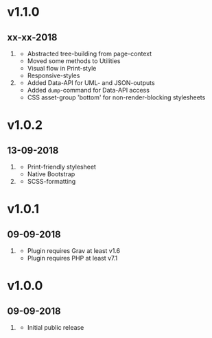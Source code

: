 # v1.1.0
## xx-xx-2018

1. [](#improved)
    * Abstracted tree-building from page-context
    * Moved some methods to Utilities
    * Visual flow in Print-style
    * Responsive-styles
2. [](#new)
    * Added Data-API for UML- and JSON-outputs
    * Added `dump`-command for Data-API access
    * CSS asset-group 'bottom' for non-render-blocking stylesheets

# v1.0.2
## 13-09-2018

1. [](#new)
    * Print-friendly stylesheet
    * Native Bootstrap
2. [](#improved)
    * SCSS-formatting

# v1.0.1
## 09-09-2018

1. [](#bugfix)
    * Plugin requires Grav at least v1.6
    * Plugin requires PHP at least v7.1

# v1.0.0
## 09-09-2018

1. [](#new)
    * Initial public release
